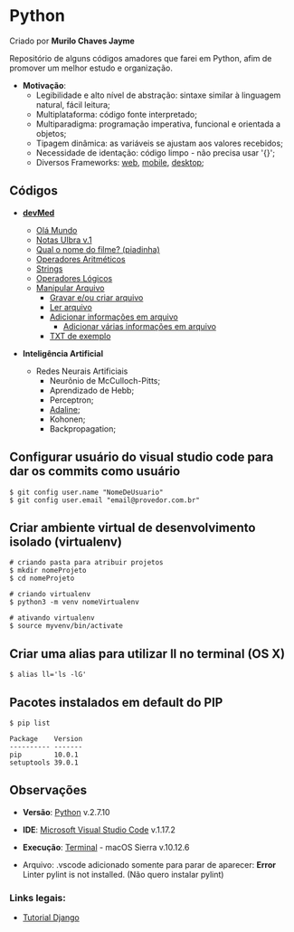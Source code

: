# Python
Criado por **Murilo Chaves Jayme**

Repositório de alguns códigos amadores que farei em Python, afim de promover um melhor estudo e organização.

- **Motivação**:
    - Legibilidade e alto nível de abstração: sintaxe similar à linguagem natural, fácil leitura;
    - Multiplataforma: código fonte interpretado;
    - Multiparadigma: programação imperativa, funcional e orientada a objetos;
    - Tipagem dinâmica: as variáveis se ajustam aos valores recebidos;
    - Necessidade de identação: código limpo - não precisa usar '{}';
    - Diversos Frameworks: [web](https://www.djangoproject.com), [mobile](https://kivy.org/#home), [desktop](https://wiki.python.org/moin/TkInter);

## Códigos
- **[devMed](./devMed)**
    - [Olá Mundo](./devMed/olaMundo.py)
    - [Notas Ulbra v.1](./devMed/notasUlbrav1.py)
    - [Qual o nome do filme? (piadinha)](./devMed/nomeFilme.py)
    - [Operadores Aritméticos](./devMed/operadoresAritmeticos.py)
    - [Strings](./devMed/string.py)
    - [Operadores Lógicos](./devMed/operadoresLogicos.py)
    - [Manipular Arquivo](./devMed/Manipular%20Arquivo)
        - [Gravar e/ou criar arquivo](./devMed/Manipular%20Arquivo/gravarECriar.py)
        - [Ler arquivo](./devMed/Manipular%20Arquivo/ler.py)
        - [Adicionar informações em arquivo](./devMed/Manipular%20Arquivo/adicionar.py)
            - [Adicionar várias informações em arquivo](./devMed/Manipular%20Arquivo/adicionarVarios.py)
        - [TXT de exemplo](./devMed/Manipular%20Arquivo/teste.txt)

- **Inteligência Artificial**
    - Redes Neurais Artificiais
        - Neurônio de McCulloch-Pitts;
        - Aprendizado de Hebb;
        - Perceptron;
        - [Adaline](./Inteligência%20Artificial/Redes%20Neurais%20Artificiais/Adaline);
        - Kohonen;
        - Backpropagation;

## Configurar usuário do visual studio code para dar os commits como usuário
```
$ git config user.name "NomeDeUsuario"
$ git config user.email "email@provedor.com.br"
```

## Criar ambiente virtual de desenvolvimento isolado (virtualenv)
```
# criando pasta para atribuir projetos
$ mkdir nomeProjeto
$ cd nomeProjeto

# criando virtualenv
$ python3 -m venv nomeVirtualenv

# ativando virtualenv
$ source myvenv/bin/activate
```

## Criar uma alias para utilizar ll no terminal (OS X)
```
$ alias ll='ls -lG'
```

## Pacotes instalados em default do PIP
```
$ pip list
```

```
Package    Version
---------- -------
pip        10.0.1 
setuptools 39.0.1 
```

## Observações
- **Versão**: [Python](https://www.python.org) v.2.7.10
- **IDE**: [Microsoft Visual Studio Code](https://code.visualstudio.com) v.1.17.2
- **Execução**: [Terminal](https://support.apple.com/pt-br/guide/terminal/welcome) - macOS Sierra v.10.12.6

- Arquivo: .vscode adicionado somente para parar de aparecer: **Error** Linter pylint is not installed. (Não quero instalar pylint)

### Links legais:

- [Tutorial Django](https://tutorial.djangogirls.org/pt/django_installation/)
